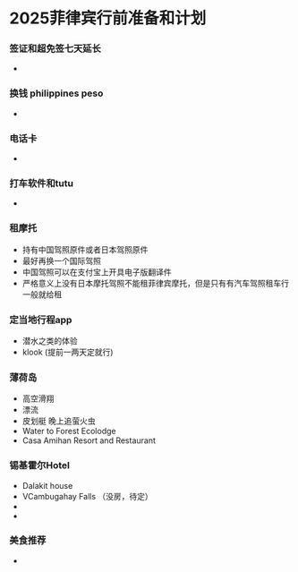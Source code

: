 # 2025菲律宾行前准备和计划

### 签证和超免签七天延长
- 

### 换钱 philippines peso
-

### 电话卡
- 

### 打车软件和tutu
- 

### 租摩托
- 持有中国驾照原件或者日本驾照原件
- 最好再换一个国际驾照
- 中国驾照可以在支付宝上开具电子版翻译件
- 严格意义上没有日本摩托驾照不能租菲律宾摩托，但是只有有汽车驾照租车行一般就给租

### 定当地行程app
- 潜水之类的体验
- klook (提前一两天定就行)

### 薄荷岛
- 高空滑翔
- 漂流
- 皮划艇 晚上追萤火虫
- Water to Forest Ecolodge
- Casa Amihan Resort and Restaurant
  
### 锡基霍尔Hotel
- Dalakit house
- VCambugahay Falls （没房，待定）
-
- 

### 美食推荐
- 
